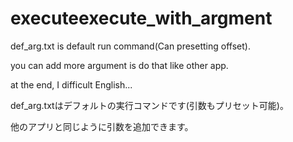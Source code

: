 # executeexecute_with_argment

def_arg.txt is default run command(Can presetting offset).

you can add more argument is do that like other app.

at the end, I difficult English...


def_arg.txtはデフォルトの実行コマンドです(引数もプリセット可能)。

他のアプリと同じように引数を追加できます。